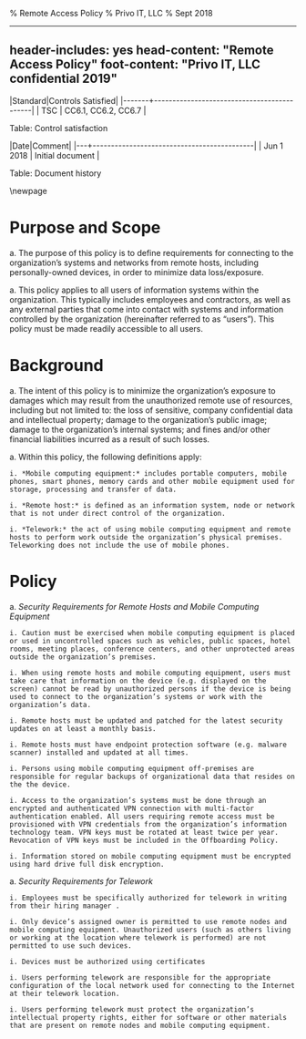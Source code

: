 % Remote Access Policy
% Privo IT, LLC
% Sept 2018

---
header-includes: yes
head-content: "Remote Access Policy"
foot-content: "Privo IT, LLC confidential 2019"
---

|Standard|Controls Satisfied|
|-------+--------------------------------------------|
| TSC | CC6.1, CC6.2, CC6.7 |

Table: Control satisfaction


|Date|Comment|
|---+--------------------------------------------|
| Jun 1 2018 | Initial document |

Table: Document history


\newpage


# Purpose and Scope

a. The purpose of this policy is to define requirements for connecting to the organization’s systems and networks from remote hosts, including personally-owned devices, in order to minimize data loss/exposure.

a. This policy applies to all users of information systems within the organization. This typically includes employees and contractors, as well as any external parties that come into contact with systems and information controlled by the organization (hereinafter referred to as “users”). This policy must be made readily accessible to all users.

# Background

a. The intent of this policy is to minimize the organization’s exposure to damages which may result from the unauthorized remote use of resources, including but not limited to: the loss of sensitive, company confidential data and intellectual property; damage to the organization’s public image; damage to the organization’s internal systems; and fines and/or other financial liabilities incurred as a result of such losses.

a. Within this policy, the following definitions apply:

    i. *Mobile computing equipment:* includes portable computers, mobile phones, smart phones, memory cards and other mobile equipment used for storage, processing and transfer of data.

    i. *Remote host:* is defined as an information system, node or network that is not under direct control of the organization.

    i. *Telework:* the act of using mobile computing equipment and remote hosts to perform work outside the organization’s physical premises. Teleworking does not include the use of mobile phones.

# Policy

a. *Security Requirements for Remote Hosts and Mobile Computing Equipment*

    i. Caution must be exercised when mobile computing equipment is placed or used in uncontrolled spaces such as vehicles, public spaces, hotel rooms, meeting places, conference centers, and other unprotected areas outside the organization’s premises.

    i. When using remote hosts and mobile computing equipment, users must take care that information on the device (e.g. displayed on the screen) cannot be read by unauthorized persons if the device is being used to connect to the organization’s systems or work with the organization’s data.

    i. Remote hosts must be updated and patched for the latest security updates on at least a monthly basis.

    i. Remote hosts must have endpoint protection software (e.g. malware scanner) installed and updated at all times.

    i. Persons using mobile computing equipment off-premises are responsible for regular backups of organizational data that resides on the the device.

    i. Access to the organization’s systems must be done through an encrypted and authenticated VPN connection with multi-factor authentication enabled. All users requiring remote access must be provisioned with VPN credentials from the organization’s information technology team. VPN keys must be rotated at least twice per year. Revocation of VPN keys must be included in the Offboarding Policy. 

    i. Information stored on mobile computing equipment must be encrypted using hard drive full disk encryption.

a. *Security Requirements for Telework*

    i. Employees must be specifically authorized for telework in writing from their hiring manager .

    i. Only device’s assigned owner is permitted to use remote nodes and mobile computing equipment. Unauthorized users (such as others living or working at the location where telework is performed) are not permitted to use such devices.

    i. Devices must be authorized using certificates

    i. Users performing telework are responsible for the appropriate configuration of the local network used for connecting to the Internet at their telework location.

    i. Users performing telework must protect the organization’s intellectual property rights, either for software or other materials that are present on remote nodes and mobile computing equipment.


